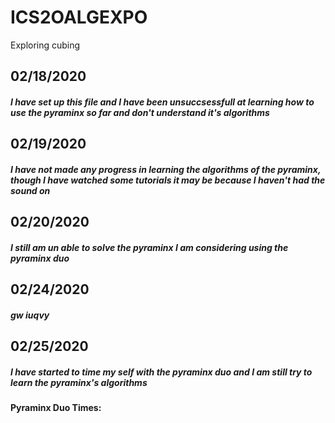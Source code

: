 # ICS2OALGEXPO
Exploring cubing

<h2>
02/18/2020
 

##### I have set up this file and I have been unsuccsessfull at learning how to use the pyraminx so far and don't understand it's algorithms

## 02/19/2020

##### I have not made any progress in learning the algorithms of the pyraminx, though I have watched some tutorials it may be because I haven't had the sound on

## 02/20/2020

##### I still am un able to solve the pyraminx I am considering using the pyraminx duo

## 02/24/2020

##### gw iuqvy

## 02/25/2020

##### I have started to time my self with the pyraminx duo and I am still try to learn the pyraminx's algorithms
#### Pyraminx Duo Times:
